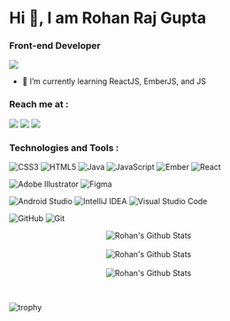 # Hi 👋, I am Rohan Raj Gupta
### Front-end Developer

![](https://komarev.com/ghpvc/?username=rohan09-raj&color=orange)

- 🌱 I’m currently learning ReactJS, EmberJS, and JS 

### Reach me at : 
<a href="https://www.linkedin.com/in/rohan-raj-gupta-1a3465190"><img src="https://img.shields.io/badge/-Rohan%20Raj%20Gupta-0077B5?style=flat&logo=Linkedin&logoColor=white"/></a>
<a href="(https://twitter.com/RohanRajGupta6"><img src="https://img.shields.io/badge/-Rohan%20Raj%20Gupta-1DA1F2?style=flat&logo=Twitter&logoColor=white"/></a>
<a href="mailto:rajrohan1914@gmail.com"><img src="https://img.shields.io/badge/-Rohan Gupta-D14836?style=flat&logo=Gmail&logoColor=white"/></a>

### Technologies and Tools :
![CSS3](https://img.shields.io/badge/css3-%231572B6.svg?style=for-the-badge&logo=css3&logoColor=white)
![HTML5](https://img.shields.io/badge/html5-%23E34F26.svg?style=for-the-badge&logo=html5&logoColor=white)
![Java](https://img.shields.io/badge/java-%23ED8B00.svg?style=for-the-badge&logo=java&logoColor=white)
![JavaScript](https://img.shields.io/badge/javascript-%23323330.svg?style=for-the-badge&logo=javascript&logoColor=%23F7DF1E)
![Ember](https://img.shields.io/badge/ember-1C1E24?style=for-the-badge&logo=ember.js&logoColor=#D04A37)
![React](https://img.shields.io/badge/react-%2320232a.svg?style=for-the-badge&logo=react&logoColor=%2361DAFB)

![Adobe Illustrator](https://img.shields.io/badge/adobeillustrator-%23FF9A00.svg?style=for-the-badge&logo=adobeillustrator&logoColor=white)
![Figma](https://img.shields.io/badge/figma-%23F24E1E.svg?style=for-the-badge&logo=figma&logoColor=white)

![Android Studio](https://img.shields.io/badge/Android%20Studio-3DDC84.svg?style=for-the-badge&logo=android-studio&logoColor=white)
![IntelliJ IDEA](https://img.shields.io/badge/IntelliJIDEA-000000.svg?style=for-the-badge&logo=intellij-idea&logoColor=white)
![Visual Studio Code](https://img.shields.io/badge/Visual%20Studio%20Code-0078d7.svg?style=for-the-badge&logo=visual-studio-code&logoColor=white)

![GitHub](https://img.shields.io/badge/github-%23121011.svg?style=for-the-badge&logo=github&logoColor=white)
![Git](https://img.shields.io/badge/git-%23F05033.svg?style=for-the-badge&logo=git&logoColor=white)

<p align='center' >
  <img align="center" src="https://github-readme-stats.vercel.app/api?username=rohan09-raj&include_all_commits=true&count_private=true&show_icons=true&line_height=20&title_color=7A7ADB&icon_color=2234AE&text_color=D3D3D3&bg_color=0,000000,130F40" alt="Rohan's Github Stats">
</br>
</br>
<img align="center" src="https://github-readme-streak-stats.herokuapp.com/?user=rohan09-raj&theme=dark" alt="Rohan's Github Stats">
</br>
</br>
<img align="center" src="https://github-readme-stats.vercel.app/api/top-langs/?username=rohan09-raj&show_icons=true&line_height=20&title_color=7A7ADB&icon_color=2234AE&text_color=D3D3D3&bg_color=0,000000,130F40" alt="Rohan's Github Stats">
</p>
<br />

![trophy](https://github-profile-trophy.vercel.app/?username=rohan09-raj)
